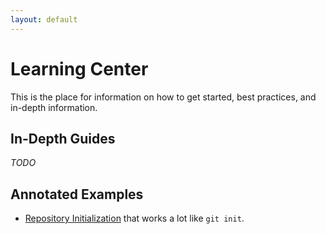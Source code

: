 ```yaml
---
layout: default
---
```


# Learning Center

This is the place for information on how to get started, best practices, and in-depth information.

## In-Depth Guides

*TODO*

## Annotated Examples

* [Repository Initialization](examples/init) that works a lot like `git init`.
